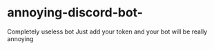 # annoying-discord-bot-
Completely useless bot
Just add your token and your bot will be really annoying
